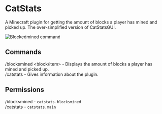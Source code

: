 # CatStats
A Minecraft plugin for getting the amount of blocks a player has mined and picked up. The over-simplified version of CatStatsGUI.
  
![Blockedmined command](https://i.imgur.com/vMcC3cy.png)
## Commands
/blocksmined <player> <block/item> - Displays the amount of blocks a player has mined and picked up.  
/catstats - Gives information about the plugin.

## Permissions
/blocksmined - `catstats.blocksmined`  
/catstats - `catstats.main`
